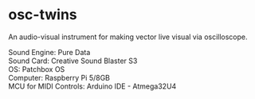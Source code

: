 # osc-twins
An audio-visual instrument for making vector live visual via oscilloscope.

Sound Engine: Pure Data
<br>Sound Card: Creative Sound Blaster S3
<br>OS: Patchbox OS
<br>Computer: Raspberry Pi 5/8GB
<br>MCU for MIDI Controls: Arduino IDE - Atmega32U4
